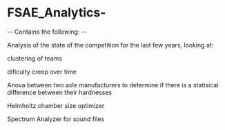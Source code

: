 # FSAE_Analytics-
-- Contains the following: --

Analysis of the state of the competition for the last few years, looking at: 

  clustering of teams 
  
  dificulty creep over time 

Anova between two axle manufacturers to determine if there is a statisical difference between their hardnesses

Helmholtz chamber size optimizer

Spectrum Analyzer for sound files
